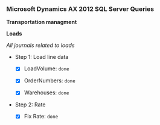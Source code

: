 ﻿### Microsoft Dynamics AX 2012 SQL Server Queries
**Transportation managment**

**Loads**

*All journals related to loads*

* Step 1: Load line data
	- [x] LoadVolume: `done`
	- [x] OrderNumbers: `done`
	- [x] Warehouses: `done`


* Step 2: Rate
	- [x] Fix Rate: `done`




